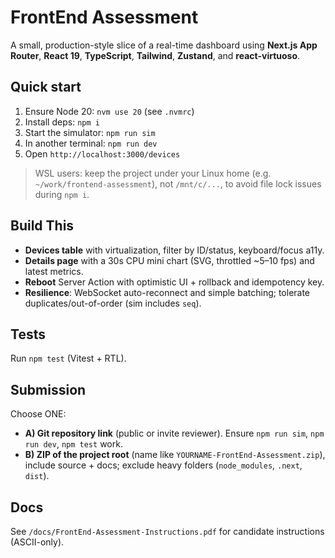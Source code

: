 # FrontEnd Assessment

A small, production-style slice of a real-time dashboard using **Next.js App Router**, **React 19**, **TypeScript**, **Tailwind**, **Zustand**, and **react-virtuoso**.

## Quick start
1) Ensure Node 20: `nvm use 20` (see `.nvmrc`)
2) Install deps: `npm i`
3) Start the simulator: `npm run sim`
4) In another terminal: `npm run dev`
5) Open `http://localhost:3000/devices`

> WSL users: keep the project under your Linux home (e.g. `~/work/frontend-assessment`), not `/mnt/c/...`, to avoid file lock issues during `npm i`.

## Build This
- **Devices table** with virtualization, filter by ID/status, keyboard/focus a11y.
- **Details page** with a 30s CPU mini chart (SVG, throttled ~5–10 fps) and latest metrics.
- **Reboot** Server Action with optimistic UI + rollback and idempotency key.
- **Resilience**: WebSocket auto-reconnect and simple batching; tolerate duplicates/out-of-order (sim includes `seq`).

## Tests
Run `npm test` (Vitest + RTL).

## Submission
Choose ONE:
- **A) Git repository link** (public or invite reviewer). Ensure `npm run sim`, `npm run dev`, `npm test` work.
- **B) ZIP of the project root** (name like `YOURNAME-FrontEnd-Assessment.zip`), include source + docs; exclude heavy folders (`node_modules`, `.next`, `dist`).

## Docs
See `/docs/FrontEnd-Assessment-Instructions.pdf` for candidate instructions (ASCII-only).

